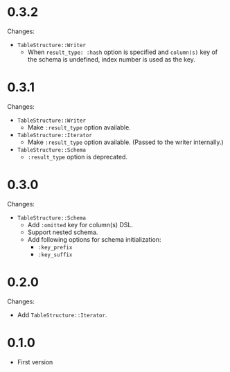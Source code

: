 # 0.3.2
Changes:
  - `TableStructure::Writer`
    - When `result_type: :hash` option is specified and `column(s)` key of the schema is undefined, index number is used as the key.

# 0.3.1
Changes:
- `TableStructure::Writer`
  - Make `:result_type` option available.
- `TableStructure::Iterator`
  - Make `:result_type` option available. (Passed to the writer internally.)
- `TableStructure::Schema`
  - `:result_type` option is deprecated.

# 0.3.0
Changes:
- `TableStructure::Schema`
  - Add `:omitted` key for column(s) DSL.
  - Support nested schema.
  - Add following options for schema initialization:
    - `:key_prefix`
    - `:key_suffix`

# 0.2.0
Changes:
- Add `TableStructure::Iterator`.

# 0.1.0
- First version

